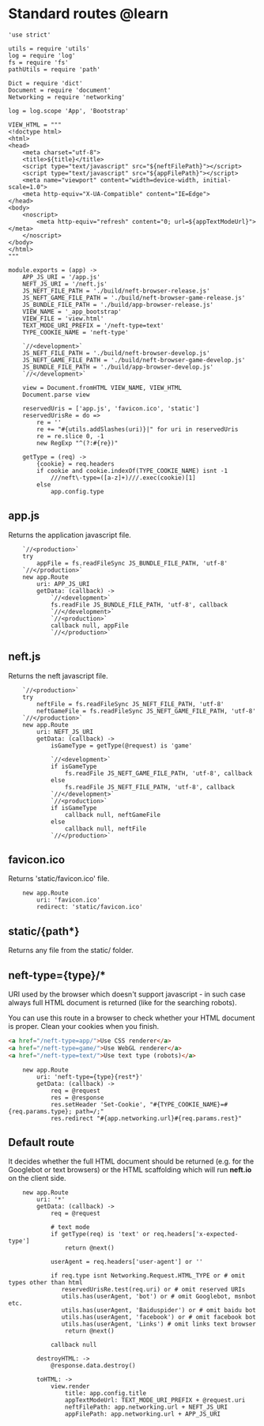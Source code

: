 Standard routes @learn
======================

	'use strict'

	utils = require 'utils'
	log = require 'log'
	fs = require 'fs'
	pathUtils = require 'path'

	Dict = require 'dict'
	Document = require 'document'
	Networking = require 'networking'

	log = log.scope 'App', 'Bootstrap'

	VIEW_HTML = """
	<!doctype html>
	<html>
	<head>
		<meta charset="utf-8">
		<title>${title}</title>
		<script type="text/javascript" src="${neftFilePath}"></script>
		<script type="text/javascript" src="${appFilePath}"></script>
		<meta name="viewport" content="width=device-width, initial-scale=1.0">
		<meta http-equiv="X-UA-Compatible" content="IE=Edge">
	</head>
	<body>
		<noscript>
			<meta http-equiv="refresh" content="0; url=${appTextModeUrl}"></meta>
		</noscript>
	</body>
	</html>
	"""

	module.exports = (app) ->
		APP_JS_URI = '/app.js'
		NEFT_JS_URI = '/neft.js'
		JS_NEFT_FILE_PATH = './build/neft-browser-release.js'
		JS_NEFT_GAME_FILE_PATH = './build/neft-browser-game-release.js'
		JS_BUNDLE_FILE_PATH = './build/app-browser-release.js'
		VIEW_NAME = '_app_bootstrap'
		VIEW_FILE = 'view.html'
		TEXT_MODE_URI_PREFIX = '/neft-type=text'
		TYPE_COOKIE_NAME = 'neft-type'

		`//<development>`
		JS_NEFT_FILE_PATH = './build/neft-browser-develop.js'
		JS_NEFT_GAME_FILE_PATH = './build/neft-browser-game-develop.js'
		JS_BUNDLE_FILE_PATH = './build/app-browser-develop.js'
		`//</development>`

		view = Document.fromHTML VIEW_NAME, VIEW_HTML
		Document.parse view

		reservedUris = ['app.js', 'favicon.ico', 'static']
		reservedUrisRe = do =>
			re = ''
			re += "#{utils.addSlashes(uri)}|" for uri in reservedUris
			re = re.slice 0, -1
			new RegExp "^(?:#{re})"

		getType = (req) ->
			{cookie} = req.headers
			if cookie and cookie.indexOf(TYPE_COOKIE_NAME) isnt -1
				///neft\-type=([a-z]+)///.exec(cookie)[1]
			else
				app.config.type

## app.js

Returns the application javascript file.

		`//<production>`
		try
			appFile = fs.readFileSync JS_BUNDLE_FILE_PATH, 'utf-8'
		`//</production>`
		new app.Route
			uri: APP_JS_URI
			getData: (callback) ->
				`//<development>`
				fs.readFile JS_BUNDLE_FILE_PATH, 'utf-8', callback
				`//</development>`
				`//<production>`
				callback null, appFile
				`//</production>`

## neft.js

Returns the neft javascript file.

		`//<production>`
		try
			neftFile = fs.readFileSync JS_NEFT_FILE_PATH, 'utf-8'
			neftGameFile = fs.readFileSync JS_NEFT_GAME_FILE_PATH, 'utf-8'
		`//</production>`
		new app.Route
			uri: NEFT_JS_URI
			getData: (callback) ->
				isGameType = getType(@request) is 'game'

				`//<development>`
				if isGameType
					fs.readFile JS_NEFT_GAME_FILE_PATH, 'utf-8', callback
				else
					fs.readFile JS_NEFT_FILE_PATH, 'utf-8', callback
				`//</development>`
				`//<production>`
				if isGameType
					callback null, neftGameFile
				else
					callback null, neftFile
				`//</production>`

## favicon.ico

Returns 'static/favicon.ico' file.

		new app.Route
			uri: 'favicon.ico'
			redirect: 'static/favicon.ico'

## static/{path*}

Returns any file from the static/ folder.

## neft-type={type}/*

URI used by the browser which doesn't support javascript - in such case always
full HTML document is returned (like for the searching robots).

You can use this route in a browser to check whether your HTML document is proper.
Clean your cookies when you finish.

```html
<a href="/neft-type=app/">Use CSS renderer</a>
<a href="/neft-type=game/">Use WebGL renderer</a>
<a href="/neft-type=text/">Use text type (robots)</a>
```

		new app.Route
			uri: 'neft-type={type}{rest*}'
			getData: (callback) ->
				req = @request
				res = @response
				res.setHeader 'Set-Cookie', "#{TYPE_COOKIE_NAME}=#{req.params.type}; path=/;"
				res.redirect "#{app.networking.url}#{req.params.rest}"

## Default route

It decides whether the full HTML document should be returned (e.g. for the Googlebot or
text browsers) or the HTML scaffolding which will run **neft.io** on the client side.

		new app.Route
			uri: '*'
			getData: (callback) ->
				req = @request

				# text mode
				if getType(req) is 'text' or req.headers['x-expected-type']
					return @next()

				userAgent = req.headers['user-agent'] or ''

				if req.type isnt Networking.Request.HTML_TYPE or # omit types other than html
				   reservedUrisRe.test(req.uri) or # omit reserved URIs
				   utils.has(userAgent, 'bot') or # omit Googlebot, msnbot etc.
				   utils.has(userAgent, 'Baiduspider') or # omit baidu bot
				   utils.has(userAgent, 'facebook') or # omit facebook bot
				   utils.has(userAgent, 'Links') # omit links text browser
					return @next()

				callback null

			destroyHTML: ->
				@response.data.destroy()

			toHTML: ->
				view.render
					title: app.config.title
					appTextModeUrl: TEXT_MODE_URI_PREFIX + @request.uri
					neftFilePath: app.networking.url + NEFT_JS_URI
					appFilePath: app.networking.url + APP_JS_URI
